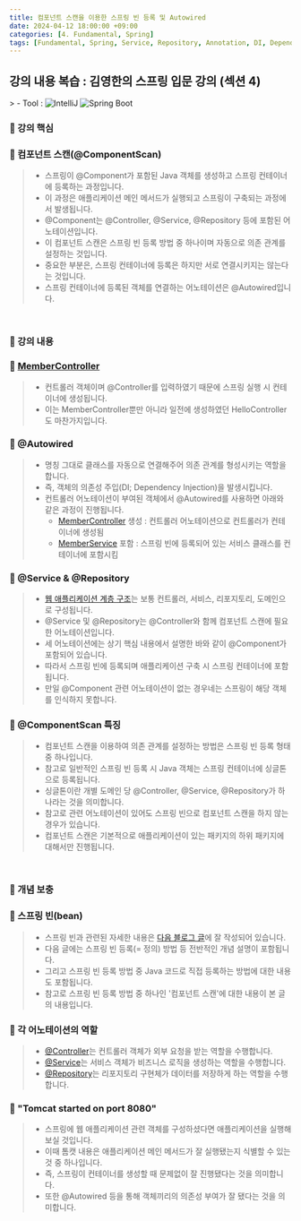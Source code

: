 ```yaml
---
title: 컴포넌트 스캔을 이용한 스프링 빈 등록 및 Autowired
date: 2024-04-12 18:00:00 +09:00
categories: [4. Fundamental, Spring]
tags: [Fundamental, Spring, Service, Repository, Annotation, DI, Dependency Injection, Constructor Method, Autowired, Spring Bean]
---
```


<!-- 2024-04-12 글 작성 시작; 2024-04-13 페이지 호출 완료 -->
<h2>강의 내용 복습 : 김영한의 스프링 입문 강의 (섹션 4)</h2>
> - Tool :  
<img alt="IntelliJ" src="https://img.shields.io/badge/-IntelliJ-000000?style=flat-square&logo=intellij-idea&logoColor=white" />
<img alt="Spring Boot" src="https://img.shields.io/badge/-SpringBoot-6DB33F?style=flat-square&logo=spring&logoColor=white" />

<br>

### 🔔 강의 핵심
### 📌 컴포넌트 스캔(@ComponentScan)
> - 스프링이 @Component가 포함된 Java 객체를 생성하고 스프링 컨테이너에 등록하는 과정입니다.
> - 이 과정은 애플리케이션 메인 메서드가 실행되고 스프링이 구축되는 과정에서 발생됩니다.
> - @Component는 @Controller, @Service, @Repository 등에 포함된 어노테이션입니다.
> - 이 컴포넌트 스캔은 스프링 빈 등록 방법 중 하나이며 자동으로 의존 관계를 설정하는 것입니다.
> - 중요한 부분은, 스프링 컨테이너에 등록은 하지만 서로 연결시키지는 않는다는 것입니다.
> - 스프링 컨테이너에 등록된 객체를 연결하는 어노테이션은 @Autowired입니다.

<br>

### 🔔 강의 내용
### 📌 <a href="https://github.com/Kim-src/Study-Spring/blob/main/src/main/java/hello/hellospring/controller/MemberController.java">MemberController</a>
> - 컨트롤러 객체이며 @Controller를 입력하였기 때문에 스프링 실행 시 컨테이너에 생성됩니다.
> - 이는 MemberController뿐만 아니라 일전에 생성하였던 HelloController도 마찬가지입니다.

### 📌 @Autowired
> - 명칭 그대로 클래스를 자동으로 연결해주어 의존 관계를 형성시키는 역할을 합니다.
> - 즉, 객체의 의존성 주입(DI; Dependency Injection)을 발생시킵니다.
> - 컨트롤러 어노테이션이 부여된 객체에서 @Autowired를 사용하면 아래와 같은 과정이 진행됩니다.
>    - <a href="https://github.com/Kim-src/Study-Spring/blob/main/src/main/java/hello/hellospring/controller/MemberController.java">MemberController</a> 생성 : 컨트롤러 어노테이션으로 컨트롤러가 컨테이너에 생성됨
>    - <a href="https://github.com/Kim-src/Study-Spring/blob/main/src/main/java/hello/hellospring/service/MemberService.java">MemberService</a> 포함 : 스프링 빈에 등록되어 있는 서비스 클래스를 컨테이너에 포함시킴

### 📌 @Service & @Repository
> - <a href="https://kim-src.github.io/posts/%ED%9A%8C%EC%9B%90%EA%B4%80%EB%A6%AC%EB%A5%BC-%EC%9C%84%ED%95%9C-%EA%B0%9D%EC%B2%B4,-%EC%9D%B8%ED%84%B0%ED%8E%98%EC%9D%B4%EC%8A%A4,-%EB%A6%AC%ED%8F%AC%EC%A7%80%ED%86%A0%EB%A6%AC-%EC%83%9D%EC%84%B1-%EB%B0%A9%EB%B2%95/#-%EC%9D%BC%EB%B0%98%EC%A0%81%EC%9D%B8-%EC%9B%B9-%EC%95%A0%ED%94%8C%EB%A6%AC%EC%BC%80%EC%9D%B4%EC%85%98-%EA%B3%84%EC%B8%B5-%EA%B5%AC%EC%A1%B0">웹 애플리케이션 계층 구조</a>는 보통 컨트롤러, 서비스, 리포지토리, 도메인으로 구성됩니다.
> - @Service 및 @Repository는 @Controller와 함께 컴포넌트 스캔에 필요한 어노테이션입니다.
> - 세 어노테이션에는 상기 핵심 내용에서 설명한 바와 같이 @Component가 포함되어 있습니다.
> - 따라서 스프링 빈에 등록되며 애플리케이션 구축 시 스프링 컨테이너에 포함됩니다.
> - 만일 @Component 관련 어노테이션이 없는 경우네는 스프링이 해당 객체를 인식하지 못합니다.

### 📌 @ComponentScan 특징
> - 컴포넌트 스캔을 이용하여 의존 관계를 설정하는 방법은 스프링 빈 등록 형태 중 하나입니다.
> - 참고로 일반적인 스프링 빈 등록 시 Java 객체는 스프링 컨테이너에 싱글톤으로 등록됩니다.
> - 싱글톤이란 개별 도메인 당 @Controller, @Service, @Repository가 하나라는 것을 의미합니다.
> - 참고로 관련 어노테이션이 있어도 스프링 빈으로 컴포넌트 스캔을 하지 않는 경우가 있습니다.
> - 컴포넌트 스캔은 기본적으로 애플리케이션이 있는 패키지의 하위 패키지에 대해서만 진행됩니다.

<br>

### 🔔 개념 보충
### 📌 스프링 빈(bean)
> - 스프링 빈과 관련된 자세한 내용은 <a href="https://kim-src.github.io/">다음 블로그 글</a>에 잘 작성되어 있습니다.
> - 다음 글에는 스프링 빈 등록(= 정의) 방법 등 전반적인 개념 설명이 포함됩니다.
> - 그리고 스프링 빈 등록 방법 중 Java 코드로 직접 등록하는 방법에 대한 내용도 포함됩니다.
> - 참고로 스프링 빈 등록 방법 중 하나인 '컴포넌트 스캔'에 대한 내용이 본 글의 내용입니다.

### 📌 각 어노테이션의 역할
> - <a href="https://github.com/Kim-src/Study-Spring/blob/main/src/main/java/hello/hellospring/controller/MemberController.java">@Controller</a>는 컨트롤러 객체가 외부 요청을 받는 역할을 수행합니다.
> - <a href="https://github.com/Kim-src/Study-Spring/blob/main/src/main/java/hello/hellospring/service/MemberService.java">@Service</a>는 서비스 객체가 비즈니스 로직을 생성하는 역할을 수행합니다.
> - <a href="https://github.com/Kim-src/Study-Spring/blob/main/src/main/java/hello/hellospring/repository/MemoryMemberRepository.java">@Repository</a>는 리포지토리 구현체가 데이터를 저장하게 하는 역할을 수행합니다.

### 📌 "Tomcat started on port 8080"
> - 스프링에 웹 애플리케이션 관련 객체를 구성하셨다면 애플리케이션을 실행해보실 것입니다.
> - 이때 톰캣 내용은 애플리케이션 메인 메서드가 잘 실행됐는지 식별할 수 있는 것 중 하나입니다.
> - 즉, 스프링이 컨테이너를 생성할 때 문제없이 잘 진행됐다는 것을 의미합니다.
> - 또한 @Autowired 등을 통해 객체끼리의 의존성 부여가 잘 됐다는 것을 의미합니다.

<br>
<br>
<br>
